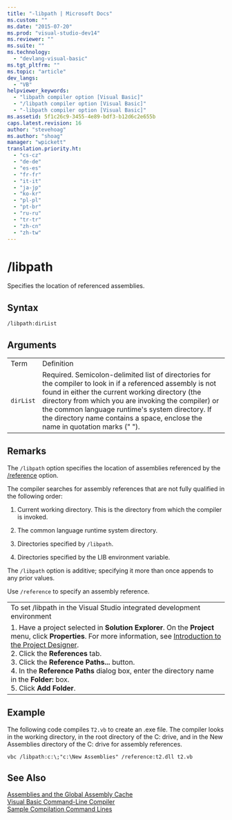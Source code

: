 ```yaml
---
title: "-libpath | Microsoft Docs"
ms.custom: ""
ms.date: "2015-07-20"
ms.prod: "visual-studio-dev14"
ms.reviewer: ""
ms.suite: ""
ms.technology: 
  - "devlang-visual-basic"
ms.tgt_pltfrm: ""
ms.topic: "article"
dev_langs: 
  - "VB"
helpviewer_keywords: 
  - "libpath compiler option [Visual Basic]"
  - "/libpath compiler option [Visual Basic]"
  - "-libpath compiler option [Visual Basic]"
ms.assetid: 5f1c26c9-3455-4e89-bdf3-b12d6c2e655b
caps.latest.revision: 16
author: "stevehoag"
ms.author: "shoag"
manager: "wpickett"
translation.priority.ht: 
  - "cs-cz"
  - "de-de"
  - "es-es"
  - "fr-fr"
  - "it-it"
  - "ja-jp"
  - "ko-kr"
  - "pl-pl"
  - "pt-br"
  - "ru-ru"
  - "tr-tr"
  - "zh-cn"
  - "zh-tw"
---
```

# /libpath
Specifies the location of referenced assemblies.  
  
## Syntax  
  
```  
/libpath:dirList  
```  
  
## Arguments  
  
|||  
|-|-|  
|Term|Definition|  
|`dirList`|Required. Semicolon-delimited list of directories for the compiler to look in if a referenced assembly is not found in either the current working directory (the directory from which you are invoking the compiler) or the common language runtime's system directory. If the directory name contains a space, enclose the name in quotation marks (" ").|  
  
## Remarks  
 The `/libpath` option specifies the location of assemblies referenced by the [/reference](../../../visual-basic/reference/command-line-compiler/reference.md) option.  
  
 The compiler searches for assembly references that are not fully qualified in the following order:  
  
1.  Current working directory. This is the directory from which the compiler is invoked.  
  
2.  The common language runtime system directory.  
  
3.  Directories specified by `/libpath`.  
  
4.  Directories specified by the LIB environment variable.  
  
 The `/libpath` option is additive; specifying it more than once appends to any prior values.  
  
 Use `/reference` to specify an assembly reference.  
  
||  
|-|  
|To set /libpath in the Visual Studio integrated development environment|  
|1.  Have a project selected in **Solution Explorer**. On the **Project** menu, click **Properties**. For more information, see [Introduction to the Project Designer](http://msdn.microsoft.com/en-us/898dd854-c98d-430c-ba1b-a913ce3c73d7).<br />2.  Click the **References** tab.<br />3.  Click the **Reference Paths...** button.<br />4.  In the **Reference Paths** dialog box, enter the directory name in the **Folder:** box.<br />5.  Click **Add Folder**.|  
  
## Example  
 The following code compiles `T2.vb` to create an .exe file. The compiler looks in the working directory, in the root directory of the C: drive, and in the New Assemblies directory of the C: drive for assembly references.  
  
```  
vbc /libpath:c:\;"c:\New Assemblies" /reference:t2.dll t2.vb  
```  
  
## See Also  
 [Assemblies and the Global Assembly Cache](../Topic/Assemblies%20and%20the%20Global%20Assembly%20Cache%20\(C%23%20and%20Visual%20Basic\).md)   
 [Visual Basic Command-Line Compiler](../../../visual-basic/reference/command-line-compiler/index.md)   
 [Sample Compilation Command Lines](../../../visual-basic/reference/command-line-compiler/sample-compilation-command-lines.md)